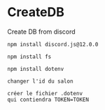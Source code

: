 # CreateDB
Create DB from discord

```
npm install discord.js@12.0.0
```
```
npm install fs
```
```
npm install dotenv
```
```
changer l'id du salon
```

```
créer le fichier .dotenv
qui contiendra TOKEN=TOKEN
```